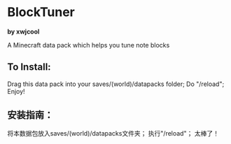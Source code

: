 # BlockTuner
**by xwjcool**

A Minecraft data pack which helps you tune note blocks

## To Install:
Drag this data pack into your saves/(world)/datapacks folder;
Do "/reload";
Enjoy!

## 安装指南：
将本数据包放入saves/(world)/datapacks文件夹；
执行"/reload"；
太棒了！
